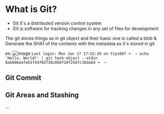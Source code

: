 # What is Git?
- Git it's a distributed version control system
- Git is software for tracking changes in any set of files for development

The git stores things as in git object and their basic one is called a blob & Generate the SHA1 of the contents with the metadata as it`s stored in git

ex:
![image](https://user-images.githubusercontent.com/85268743/149844951-28adafb6-7a72-48c8-8b10-128431916e70.png)
``Last login: Mon Jan 17 17:52:39 on ttys007
➜  ~ echo 'Hello, World!' | git hash-object --stdin
8ab686eafeb1f44702738c8b0f24f2567c36da6d
➜  ~ ``

## Git Commit


## Git Areas and Stashing
...
